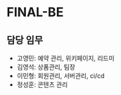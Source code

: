 # FINAL-BE
## 담당 임무
- 고영민: 예약 관리, 위키페이지, 리드미
- 김영석: 상품관리, 팀장
- 이민형: 회원관리, 서버관리, ci/cd
- 정성훈: 콘텐츠 관리
